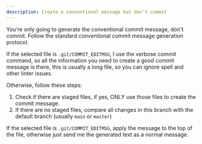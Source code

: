```yaml
---
description: Create a conventional message but don't commit
---
```


You're only going to generate the conventional commit message, don't commit.
Follow the standard conventional commit message generation protocol.

If the selected file is `.git/COMMIT_EDITMSG`, I use the verbose commit command,
so all the information you need to create a good commit message is there, this
is usually a long file, so you can ignore spell and other linter issues.

Otherwise, follow these steps:

1. Check if there are staged files, if yes, ONLY use those files to create the
   commit message.
2. If there are no staged files, compare all changes in this branch with the
   default branch (usually `main` or `master`)

If the selected file is `.git/COMMIT_EDITMSG`, apply the message to the top of
the file, otherwise just send me the generated text as a normal message.

